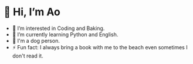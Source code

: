 # 👋 Hi, I’m Ao
- 👀 I’m interested in Coding and Baking.
- 🌱 I’m currently learning Python and English.
- 🐶 I'm a dog person.
- ⚡ Fun fact: I always bring a book with me to the beach even sometimes I don't read it.

<!---
aowang33/aowang33 is a ✨ special ✨ repository because its `README.md` (this file) appears on your GitHub profile.
You can click the Preview link to take a look at your changes.
--->
